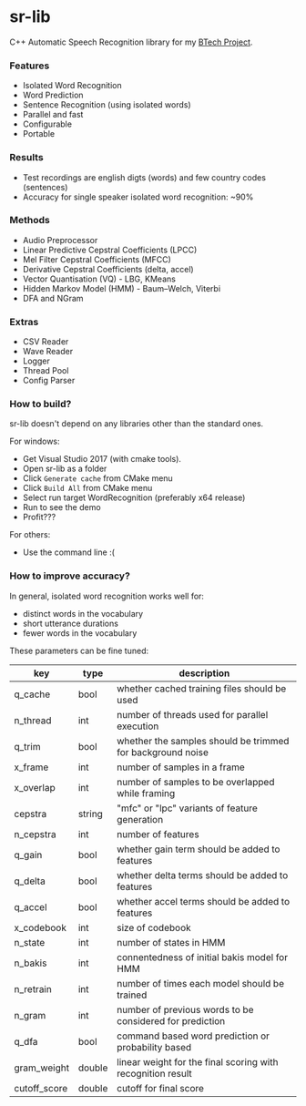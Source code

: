 # sr-lib
C++ Automatic Speech Recognition library for my [BTech Project](https://github.com/theawless/BTech-Project). 

### Features
* Isolated Word Recognition
* Word Prediction
* Sentence Recognition (using isolated words)
* Parallel and fast
* Configurable
* Portable

### Results
* Test recordings are english digts (words) and few country codes (sentences)
* Accuracy for single speaker isolated word recognition: ~90%

### Methods
* Audio Preprocessor
* Linear Predictive Cepstral Coefficients (LPCC)
* Mel Filter Cepstral Coefficients (MFCC)
* Derivative Cepstral Coefficients (delta, accel)
* Vector Quantisation (VQ) - LBG, KMeans
* Hidden Markov Model (HMM) - Baum–Welch, Viterbi
* DFA and NGram

### Extras
* CSV Reader
* Wave Reader
* Logger
* Thread Pool
* Config Parser

### How to build?

sr-lib doesn't depend on any libraries other than the standard ones.

For windows:
* Get Visual Studio 2017 (with cmake tools).
* Open sr-lib as a folder
* Click `Generate cache` from CMake menu
* Click `Build All` from CMake menu
* Select run target WordRecognition (preferably x64 release)
* Run to see the demo
* Profit???

For others:
* Use the command line :(

### How to improve accuracy?

In general, isolated word recognition works well for:

* distinct words in the vocabulary
* short utterance durations
* fewer words in the vocabulary

These parameters can be fine tuned:

| key            | type    | description                                                 |
| ---------------| ------- | ---------------------------------------------------------   |
| q_cache        | bool    | whether cached training files should be used                |
| n_thread       | int     | number of threads used for parallel execution               |
| q_trim         | bool    | whether the samples should be trimmed for background noise  |
| x_frame        | int     | number of samples in a frame                                |
| x_overlap      | int     | number of samples to be overlapped while framing            |
| cepstra        | string  | "mfc" or "lpc" variants of feature generation               |
| n_cepstra      | int     | number of features                                          |
| q_gain         | bool    | whether gain term should be added to features               |
| q_delta        | bool    | whether delta terms should be added to features             |
| q_accel        | bool    | whether accel terms should be added to features             |
| x_codebook     | int     | size of codebook                                            |
| n_state        | int     | number of states in HMM                                     |
| n_bakis        | int     | connentedness of initial bakis model for HMM                |
| n_retrain      | int     | number of times each model should be trained                |
| n_gram         | int     | number of previous words to be considered for prediction    |
| q_dfa          | bool    | command based word prediction or probability based          |
| gram_weight    | double  | linear weight for the final scoring with recognition result |
| cutoff_score   | double  | cutoff for final score                                      |
